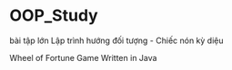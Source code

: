 # OOP_Study
bài tập lớn Lập trình hướng đối tượng - Chiếc nón kỳ diệu

Wheel of Fortune Game Written in Java
